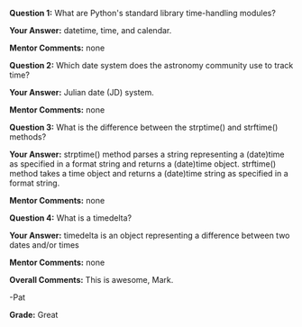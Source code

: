 ﻿**Question 1:**
What are Python's standard library time-handling modules?

**Your Answer:**
datetime, time, and calendar.

**Mentor Comments:**
none

**Question 2:**
Which date system does the astronomy community use to track time?

**Your Answer:**
Julian date (JD) system.

**Mentor Comments:**
none

**Question 3:**
What is the difference between the strptime() and strftime() methods?

**Your Answer:**
strptime() method parses a string representing a (date)time as specified in a format string and returns a (date)time object.
strftime() method takes a time object and returns a (date)time string as specified in a format string.

**Mentor Comments:**
none

**Question 4:**
What is a timedelta?

**Your Answer:**
timedelta is an object representing a difference between two dates and/or times

**Mentor Comments:**
none

**Overall Comments:**
This is awesome, Mark.

-Pat

**Grade:**
Great
